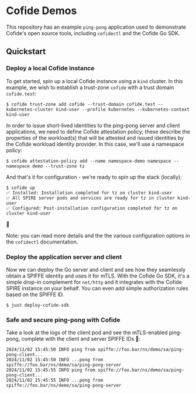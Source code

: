 # Cofide Demos

This repository has an example `ping-pong` application used to demonstrate Cofide's open source tools, including `cofidectl` and the Cofide Go SDK.

## Quickstart

### Deploy a local Cofide instance

To get started, spin up a local Cofide instance using a `kind` cluster. In this example, we wish to establish a trust-zone `cofide` with a trust domain `cofide.test`: 

```
$ cofide trust-zone add cofide --trust-domain cofide.test --kubernetes-cluster kind-user --profile kubernetes --kubernetes-context kind-user 
```

In order to issue short-lived identities to the ping-pong server and client applications, we need to define Cofide attestation policy; these describe the properties of the workload(s) that will be attested and issued identities by the Cofide workload identity provider. In this case, we'll use a namespace policy:

```
$ cofide attestation-policy add --name namespace-demo namespace --namespace demo --trust-zone tz 
```

And that's it for configuration - we're ready to spin up the stack (locally):

```
$ cofide up
✅ Installed: Installation completed for tz on cluster kind-user
✅ All SPIRE server pods and services are ready for tz in cluster kind-user
✅ Configured: Post-installation configuration completed for tz on cluster kind-user
```

🚀

Note: you can read more details and the the various configuration options in the `cofidectl` documentation.

### Deploy the application server and client

Now we can deploy the Go server and client and see how they seamlessly obtain a SPIFFE identity and uses it for mTLS. With the Cofide Go SDK, it's a simple drop-in complement for `net/http` and it integrates with the Cofide SPIRE instance on your behalf. You can even add simple authorization rules based on the SPIFFE ID.

```
$ just deploy-cofide-sdk
```

### Safe and secure ping-pong with Cofide

Take a look at the logs of the client pod and see the mTLS-enabled ping-pong, complete with the client and server SPIFFE IDs 🔐:

```
2024/11/02 15:45:50 INFO ping from spiffe://foo.bar/ns/demo/sa/ping-pong-client...
2024/11/02 15:45:50 INFO ...pong from spiffe://foo.bar/ns/demo/sa/ping-pong-server
2024/11/02 15:45:55 INFO ping from spiffe://foo.bar/ns/demo/sa/ping-pong-client...
2024/11/02 15:45:55 INFO ...pong from spiffe://foo.bar/ns/demo/sa/ping-pong-server
```



